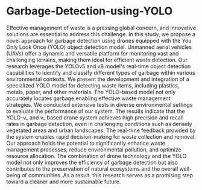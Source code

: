 # Garbage-Detection-using-YOLO

Effective management of waste is a pressing global concern, and innovative solutions are essential to address this challenge. In this study, we propose a novel approach for garbage detection using drones equipped with the You Only Look Once (YOLO) object detection model. Unmanned aerial vehicles (UAVs) offer a dynamic and versatile platform for monitoring vast and challenging terrains, making them ideal for efficient waste detection. Our research leverages the YOLOv5 and v8 model's real-time object detection capabilities to identify and classify different types of garbage within various environmental contexts. We present the development and integration of a specialized YOLO model for detecting waste items, including plastics, metals, paper, and other materials. The YOLO-based model not only accurately locates garbage enabling effective waste management strategies. We conducted extensive tests in diverse environmental settings to evaluate the performance of our system. The results indicate that the YOLO-v_ and v_ based drone system achieves high precision and recall rates in garbage detection, even in challenging conditions such as densely vegetated areas and urban landscapes. The real-time feedback provided by the system enables rapid decision-making for waste collection and removal. Our approach holds the potential to significantly enhance waste management processes, reduce environmental pollution, and optimize resource allocation. The combination of drone technology and the YOLO model not only improves the efficiency of garbage detection but also contributes to the preservation of natural ecosystems and the overall well-being of communities. As a result, this research serves as a promising step toward a cleaner and more sustainable future.
